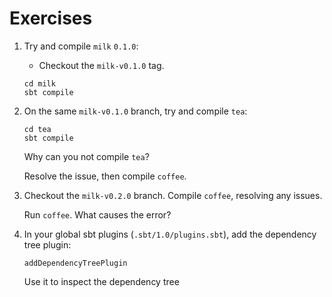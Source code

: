 # Exercises

1. Try and compile `milk` `0.1.0`:
   - Checkout the `milk-v0.1.0` tag. 

   ```
   cd milk
   sbt compile
   ```
2. On the same `milk-v0.1.0` branch, try and compile `tea`:

   ```
   cd tea
   sbt compile
   ```
   
   Why can you not compile `tea`?
   
   Resolve the issue, then compile `coffee`.
   
3. Checkout the `milk-v0.2.0` branch.
   Compile `coffee`, resolving any issues.
   
   Run `coffee`. What causes the error?

4. In your global sbt plugins (`.sbt/1.0/plugins.sbt`), add the dependency tree plugin:

   ```
   addDependencyTreePlugin
   ```
   Use it to inspect the dependency tree



